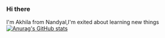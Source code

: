 ### Hi there 
I'm Akhila from Nandyal,I'm exited about learning new things
[![Anurag's GitHub stats](https://github-readme-stats.vercel.app/api?username=akhileshwari01)](https://github.com/anuraghazra/github-readme-stats)
